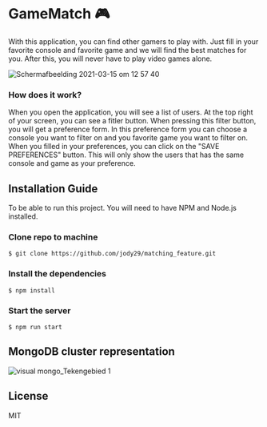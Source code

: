 # GameMatch :video_game:
With this application, you can find other gamers to play with. Just fill in your favorite console and favorite game and we will find the best matches for you. After this, you will never have to play video games alone.

![Schermafbeelding 2021-03-15 om 12 57 40](https://user-images.githubusercontent.com/66092262/111150180-10e18f00-858e-11eb-92ad-0b7bb544ff52.png)

### How does it work?
When you open the application, you will see a list of users. At the top right of your screen, you can see a fitler button. When pressing this filter button, you will get a preference form. In this preference form you can choose a console you want to filter on and you favorite game you want to filter on. When you filled in your preferences, you can click on the "SAVE PREFERENCES" button. This will only show the users that has the same console and game as your preference.



## Installation Guide
To be able to run this project. You will need to have NPM and Node.js installed.

### Clone repo to machine
```
$ git clone https://github.com/jody29/matching_feature.git
```
### Install the dependencies
```
$ npm install
```
### Start the server
```
$ npm run start
```
## MongoDB cluster representation
![visual mongo_Tekengebied 1](https://user-images.githubusercontent.com/66092262/111151860-52733980-8590-11eb-8f27-59796f6a17a3.png)

## License
MIT
